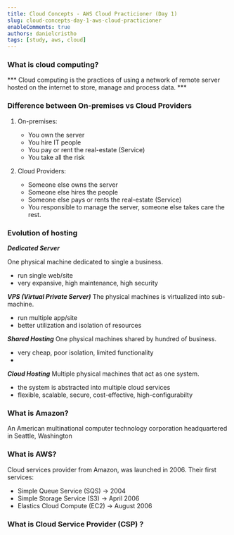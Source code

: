 ```yaml
---
title: Cloud Concepts - AWS Cloud Practicioner (Day 1)
slug: cloud-concepts-day-1-aws-cloud-practicioner
enableComments: true
authors: danielcristho
tags: [study, aws, cloud]
---
```


### What is cloud computing?

*** Cloud computing is the practices of using a network of remote server hosted on the internet to store, manage and process data. ***

### Difference between On-premises vs Cloud Providers

1. On-premises:

	- You own the server
	- You hire IT people
	- You pay or rent the real-estate (Service)
	- You take all the risk

2. Cloud Providers:

	- Someone else owns the server
	- Someone else hires the people
	- Someone else pays or rents the real-estate (Service)
	- You responsible to manage the server, someone else takes care the rest.

### Evolution of hosting

***Dedicated Server***

One physical machine dedicated to single a business.
- run single web/site
- very expansive, high maintenance, high security

***VPS (Virtual Private Server)***
The physical machines is virtualized into sub-machine.
- run multiple app/site
- better utilization and isolation of resources

***Shared Hosting***
One physical machines shared by hundred of business.
- very cheap, poor isolation, limited functionality
-

***Cloud Hosting***
Multiple physical machines that act as one system.
- the system is abstracted into multiple cloud services
- flexible, scalable, secure, cost-effective, high-configurabilty

### What is Amazon?
An American multinational computer technology corporation headquartered in Seattle, Washington

### What is AWS?
Cloud services provider from Amazon, was launched in 2006. Their first services:
- Simple Queue Service (SQS) -> 2004
- Simple Storage Service (S3) -> April 2006
- Elastics Cloud Compute (EC2) -> August 2006

### What is Cloud Service Provider (CSP) ?


